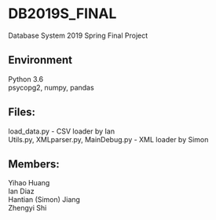 # DB2019S_FINAL  
Database System 2019 Spring Final Project  
  
## Environment  
Python 3.6  
psycopg2, numpy, pandas  
  
## Files:  
load_data.py - CSV loader by Ian  
Utils.py, XMLparser.py, MainDebug.py - XML loader by Simon  
  
## Members:  
Yihao Huang  
Ian Diaz  
Hantian (Simon) Jiang  
Zhengyi Shi  
  